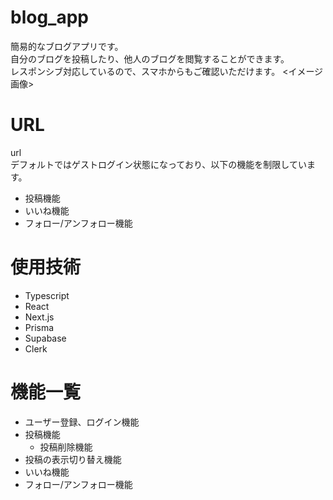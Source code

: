 # blog_app
簡易的なブログアプリです。<br>
自分のブログを投稿したり、他人のブログを閲覧することができます。<br>
レスポンシブ対応しているので、スマホからもご確認いただけます。
<イメージ画像>

# URL
url<br>
デフォルトではゲストログイン状態になっており、以下の機能を制限しています。
- 投稿機能
- いいね機能
- フォロー/アンフォロー機能

# 使用技術
- Typescript
- React
- Next.js
- Prisma
- Supabase
- Clerk

# 機能一覧
- ユーザー登録、ログイン機能
- 投稿機能
  - 投稿削除機能
- 投稿の表示切り替え機能
- いいね機能
- フォロー/アンフォロー機能

